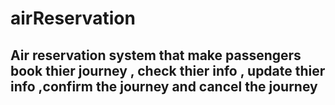 # airReservation
## Air reservation system that make passengers book thier journey , check thier info , update thier info ,confirm the journey and cancel the journey
